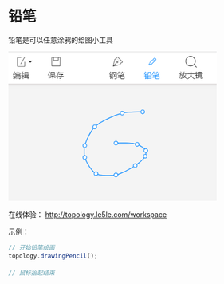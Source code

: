 # 铅笔

铅笔是可以任意涂鸦的绘图小工具

![乐吾乐topology铅笔工具](/img/pencil.png)

在线体验： http://topology.le5le.com/workspace

示例：

```js
// 开始铅笔绘画
topology.drawingPencil();

// 鼠标抬起结束
```
